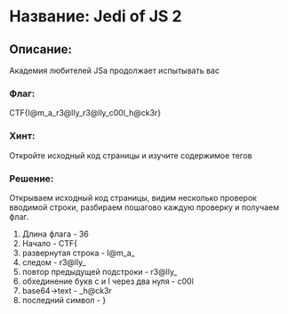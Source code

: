 # Название: Jedi of JS 2
## Описание:
Академия любителей JSa продолжает испытывать вас
### Флаг: 
CTF{I@m_a_r3@lly_r3@lly_c00l_h@ck3r}
### Хинт:
Откройте исходный код страницы и изучите содержимое тегов <script></script>
### Решение:
Открываем исходный код страницы, видим несколько проверок вводимой строки, разбираем пошагово каждую проверку и получаем флаг.
1) Длина флага - 36
2) Начало - CTF{
3) развернутая строка - I@m_a_
4) следом - r3@lly_
5) повтор предыдущей подстроки - r3@lly_
6) обхединение букв c и l через два нуля - c00l
7) base64->text - _h@ck3r
8) последний символ - }
